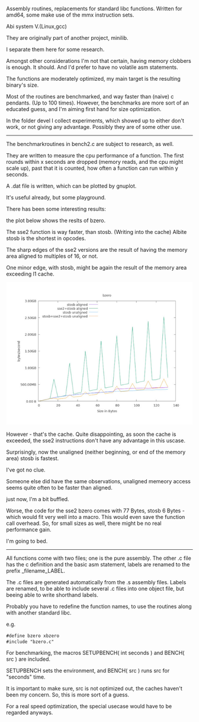 Assembly routines, replacements for standard libc functions.
Written for amd64, some make use of the mmx instruction sets.

Abi system V.(Linux,gcc)

They are originally part of another project, minilib.

I separate them here for some research.

Amongst other considerations I'm not that certain, having memory clobbers
is enough. It should. And I'd prefer to have no volatile 
asm statements.

The functions are moderately optimized, my main target is the resulting
binary's size.

Most of the routines are benchmarked, and way faster than (naive) c pendants.
(Up to 100 times).
However, the benchmarks are more sort of an educated guess,
and I'm aiming first hand for size optimization.


In the folder devel I collect experiments, which showed up to either don't work,
or not giving any advantage. 
Possibly they are of some other use.

----

The benchmarkroutines in bench2.c are subject to research, as well. 

They are written to measure the cpu performance of a function.
The first rounds within x seconds are dropped (memory reads, and the cpu might scale up),
past that it is counted, how often a function can run within y seconds.

A .dat file is written, which can be plotted by gnuplot.

It's useful already, but some playground.

There has been some interesting results:

the plot below shows the reslts of bzero.

The sse2 function is way faster, than stosb. (Writing into the cache)
Albite stosb is the shortest in opcodes.

The sharp edges of the sse2 versions are the result of having the memory area aligned to 
multiples of 16, or not.

One minor edge, with stosb, might be again the result of the memory area exceeding l1 cache.

![bzero.jpg](bzero.jpg)


However - that's the cache.
Quite disappointing, as soon the cache is exceeded, the sse2 instructions don't have any advantage
in this uscase. 

Surprisingly, now the unaligned (neither beginning, or end of the memory area) stosb is fastest.

I've got no clue. 

Someone else did have the same observations, unaligned memeory access seems quite often to be faster than 
aligned. 

just now, I'm a bit buffled.




Worse, the code for the sse2 bzero comes with 77 Bytes, stosb 6 Bytes - which would fit very well into a macro.
This would even save the function call overhead. 
So, for small sizes as well, there might be no real performance gain.

I'm going to bed.




----




All functions come with two files;
one is the pure assembly.
The other .c file has the c definition and the basic asm statement,
labels are renamed to the prefix _filename_LABEL.

The .c files are generated automatically from the .s assembly files.
Labels are renamed, to be able to include several .c files into one object file,
but beeing able to write shorthand labels.


Probably you have to redefine the function names, to use the routines along with another standard libc.

e.g. 
```
#define bzero xbzero
#include "bzero.c"
```



For benchmarking, the macros SETUPBENCH( int seconds ) and BENCH( src ) are included.

SETUPBENCH sets the environment, and BENCH( src ) runs src for "seconds" time.

It is important to make sure, src is not optimized out,
the caches haven't been my concern.
So, this is more sort of a guess. 

For a real speed optimization, the special usecase would have to be regarded anyways.





